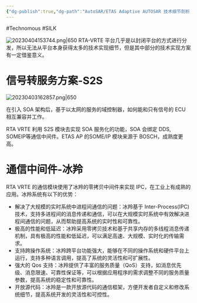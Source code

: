 ```yaml
---
{"dg-publish":true,"dg-path":"AutoSAR/ETAS Adaptive AUTOSAR 技术细节剖析.md","permalink":"/AutoSAR/ETAS Adaptive AUTOSAR 技术细节剖析/","dgEnableSearch":"true","created":"2023-04-03T14:46:42.000+08:00","updated":"2023-11-20T13:52:21.000+08:00"}
---
```


#Technomous #SILK 

![20230404153744.png|650](/img/user/0.Asset/resource/20230404153744.png)
RTA-VRTE 平台几乎是以封闭平台的方式进行分发，所以无法从平台本身获得太多的技术实现细节，但是其中部分的技术实现方案有一定借鉴意义。

# 信号转服务方案-S2S

![20230403162857.png|650](/img/user/0.Asset/resource/20230403162857.png)

在引入 SOA 架构后，基于以太网的服务的域控制器，如何能和只有信号的 ECU 相互兼容并工作。

RTA VRTE 利用 S2S 模块去实现 SOA 服务化的功能，SOA 会绑定 DDS, SOMEIP等通信中间件。ETAS AP 的SOME/IP 模块来源于 BOSCH，成熟度更高。

# 通信中间件-冰羚

RTA VRTE 的通信模块使用了冰羚的零拷贝中间件来实现 IPC，在工业上有成熟的应用。冰羚系统有以下的优势：

* 解决了大规模的实时系统中进程间通信的问题：冰羚基于 Inter-Process(IPC) 技术，支持多进程间的消息传递和通信，可以在大规模实时系统中有效解决进程间通信的问题，从而帮助提高系统的实时性和可靠性。
* 极高的性能和低延迟：冰羚采用零拷贝技术和基于共享内存的多线程消息传递机制，具有极高的性能和低延迟，可以满足高速、大规模、实时化的传输需求。
* 支持跨操作系统：冰羚跨平台功能强大，能够在不同的操作系统和硬件平台上运行，支持多种语言调用，提高了系统的灵活性和可扩展性。
* 强大的 Qos 支持：冰羚提供了丰富的服务质量（QoS）支持，如消息优先级、消息限速、可靠性保证等，可以根据应用程序的需求调整不同的服务质量参数，提高系统的稳定性和可靠性。
* 开放源代码：冰羚是一款开放源代码的通信框架，方便开发者自定义和修改系统细节，提高系统开发的灵活性和可控性。